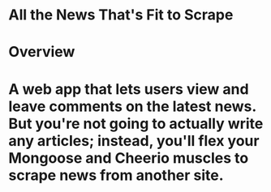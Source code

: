 # All the News That's Fit to Scrape

# Overview

# A web app that lets users view and leave comments on the latest news. But you're not going to actually write any articles; instead, you'll flex your Mongoose and Cheerio muscles to scrape news from another site.